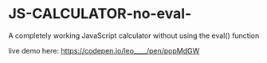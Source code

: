 # JS-CALCULATOR-no-eval-
A completely working JavaScript calculator without using the eval() function

live demo here: https://codepen.io/leo____/pen/popMdGW
